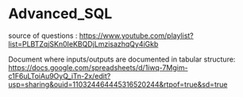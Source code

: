 # Advanced_SQL
source of questions : 
https://www.youtube.com/playlist?list=PLBTZqjSKn0IeKBQDjLmzisazhqQy4iGkb

Document where inputs/outputs are documented in tabular structure:
https://docs.google.com/spreadsheets/d/1iwq-7Mgim-c1F6uLToiAu9OyQ_iTn-2x/edit?usp=sharing&ouid=110324464445316520244&rtpof=true&sd=true
